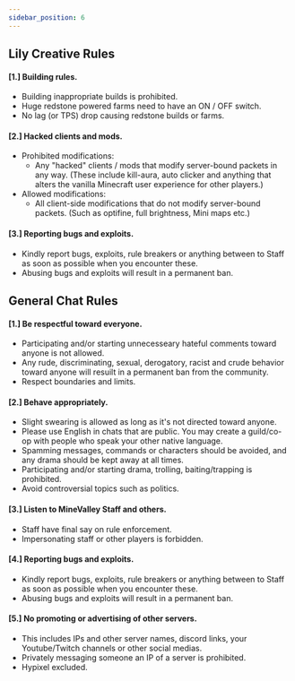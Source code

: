```yaml
---
sidebar_position: 6
---
```

## Lily Creative Rules
#### [1.] Building rules.
- Building inappropriate builds is prohibited.
- Huge redstone powered farms need to have an ON / OFF switch.
- No lag (or TPS) drop causing redstone builds or farms.

#### [2.] Hacked clients and mods.
- Prohibited modifications:
	- Any "hacked" clients / mods that modify server-bound packets in any way. (These include kill-aura, auto clicker and anything that alters the vanilla Minecraft user experience for other players.)
- Allowed modifications:
	- All client-side modifications that do not modify server-bound packets. (Such as optifine, full brightness, Mini maps etc.)

#### [3.] Reporting bugs and exploits.
- Kindly report bugs, exploits, rule breakers or anything between to Staff as soon as possible when you encounter these.
- Abusing bugs and exploits will result in a permanent ban.


## General Chat Rules
#### [1.] Be respectful toward everyone.
- Participating and/or starting unnecesseary hateful comments toward anyone is not allowed.
- Any rude, discriminating, sexual, derogatory, racist and crude behavior toward anyone will resuilt in a permanent ban from the community.
- Respect boundaries and limits.

#### [2.] Behave appropriately.
- Slight swearing is allowed as long as it's not directed toward anyone.
- Please use English in chats that are public. You may create a guild/co-op with people who speak your other native language.
- Spamming messages, commands or characters should be avoided, and any drama should be kept away at all times.
- Participating and/or starting drama, trolling, baiting/trapping is prohibited.
- Avoid controversial topics such as politics.

#### [3.] Listen to MineValley Staff and others.
- Staff have final say on rule enforcement.
- Impersonating staff or other players is forbidden.

#### [4.] Reporting bugs and exploits.
- Kindly report bugs, exploits, rule breakers or anything between to Staff as soon as possible when you encounter these.
- Abusing bugs and exploits will result in a permanent ban.

#### [5.] No promoting or advertising of other servers.
- This includes IPs and other server names, discord links, your Youtube/Twitch channels or other social medias.
- Privately messaging someone an IP of a server is prohibited.
- Hypixel excluded.

